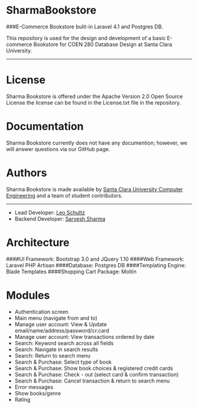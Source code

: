 SharmaBookstore
===============

###E-Commerce Bookstore bulit-in Laravel 4.1 and Postgres DB.

This repository is used for the design and development of a basic E-commerce Bookstore for COEN 280 Database Design at Santa Clara University.

-----------------------

License
===========

Sharma Bookstore is offered under the Apache Version 2.0 Open Source License the license can be found in the License.txt file in the repository.

Documentation
===========

Sharma Bookstore currently does not have any documention; however, we will answer questions via our GitHub page.

Authors
===========

Sharma Bookstore is made available by [Santa Clara University Computer Engineering](http://www.scu.edu/engineering/cse/grad/degrees.cfm) and a team of student contributors.

-----------------------

*   Lead Developer: [Leo Schultz](https://github.com/Leeboy6610)
*   Backend Developer: [Sarvesh Sharma](https://github.com/)

Architecture
===========

####UI Framework: Bootstrap 3.0 and JQuery 1.10
####Web Framework: Laravel PHP Artisan
####Database: Postgres DB
####Templating Engine: Blade Templates
####Shopping Cart Package: Moltin

Modules
===========

*   Authentication screen
*   Main menu (navigate from and to)
*   Manage user account: View & Update email/name/address/password/cr.card
*   Manage user account: View transactions ordered by date
*   Search: Keyword search across all fields
*   Search: Navigate in search results
*   Search: Return to search menu
*   Search & Purchase: Select type of book
*   Search & Purchase: Show book choices & registered credit cards
*   Search & Purchase: Check - out (select card & confirm transaction)
*   Search & Purchase: Cancel transaction & return to search menu
*   Error messages
*   Show books/genre
*   Rating